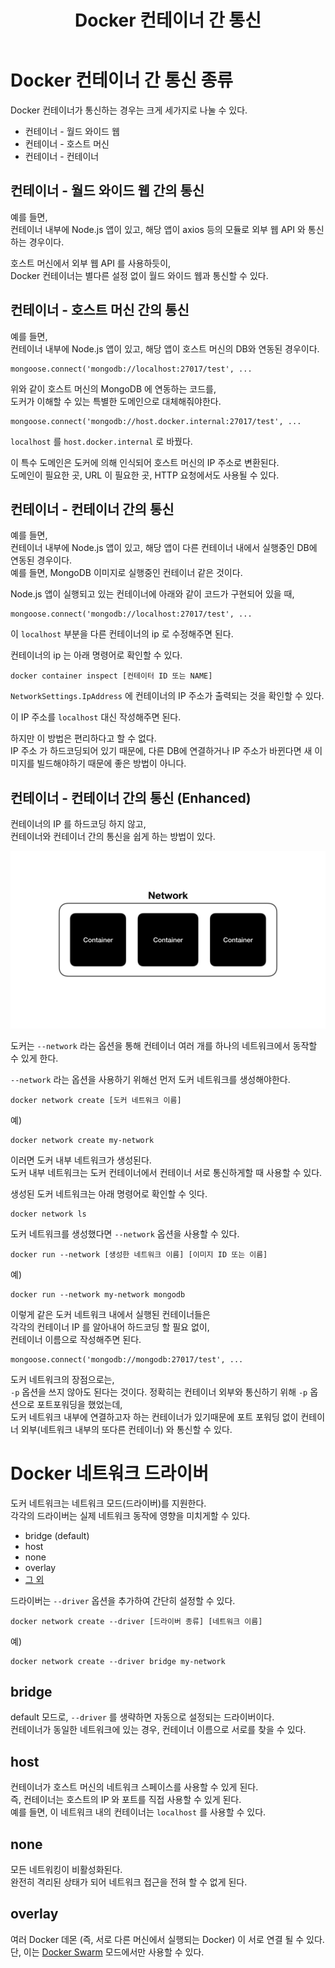 ﻿---
layout: post
title: Docker 컨테이너 간 통신
categories: ['docker']
category: 'Docker'
origins: ['https://www.udemy.com/course/docker-kubernetes-2022/']
published: true
---

# Docker 컨테이너 간 통신 종류

Docker 컨테이너가 통신하는 경우는 크게 세가지로 나눌 수 있다.

-   컨테이너 - 월드 와이드 웹
-   컨테이너 - 호스트 머신
-   컨테이너 - 컨테이너

## 컨테이너 - 월드 와이드 웹 간의 통신

예를 들면, <br>
컨테이너 내부에 Node.js 앱이 있고, 해당 앱이 axios 등의 모듈로 외부 웹 API 와 통신하는 경우이다.

호스트 머신에서 외부 웹 API 를 사용하듯이,<br>
Docker 컨테이너는 별다른 설정 없이 월드 와이드 웹과 통신할 수 있다.

## 컨테이너 - 호스트 머신 간의 통신

예를 들면, <br>
컨테이너 내부에 Node.js 앱이 있고, 해당 앱이
호스트 머신의 DB와 연동된 경우이다.

```
mongoose.connect('mongodb://localhost:27017/test', ...
```

위와 같이 호스트 머신의 MongoDB 에 연동하는 코드를,<br>
도커가 이해할 수 있는 특별한 도메인으로 대체해줘야한다.

```
mongoose.connect('mongodb://host.docker.internal:27017/test', ...
```

`localhost` 를 `host.docker.internal` 로 바꿨다.

이 특수 도메인은 도커에 의해 인식되어 호스트 머신의 IP 주소로 변환된다.<br>
도메인이 필요한 곳, URL 이 필요한 곳, HTTP 요청에서도 사용될 수 있다.

## 컨테이너 - 컨테이너 간의 통신

예를 들면, <br>
컨테이너 내부에 Node.js 앱이 있고, 해당 앱이
다른 컨테이너 내에서 실행중인 DB에 연동된 경우이다.<br>
예를 들면, MongoDB 이미지로 실행중인 컨테이너 같은 것이다.

Node.js 앱이 실행되고 있는 컨테이너에 아래와 같이 코드가 구현되어 있을 때,

```
mongoose.connect('mongodb://localhost:27017/test', ...
```

이 `localhost` 부분을 다른 컨테이너의 ip 로 수정해주면 된다.

컨테이너의 ip 는 아래 명령어로 확인할 수 있다.

```
docker container inspect [컨테이터 ID 또는 NAME]
```

`NetworkSettings.IpAddress` 에 컨테이너의 IP 주소가 출력되는 것을 확인할 수 있다.

이 IP 주소를 `localhost` 대신 작성해주면 된다.

하지만 이 방법은 편리하다고 할 수 없다.<br>
IP 주소 가 하드코딩되어 있기 때문에, 다른 DB에 연결하거나 IP 주소가 바뀐다면 새 이미지를 빌드해야하기 때문에 좋은 방법이 아니다.

## 컨테이너 - 컨테이너 간의 통신 (Enhanced)

컨테이너의 IP 를 하드코딩 하지 않고, <br>
컨테이너와 컨테이너 간의 통신을 쉽게 하는 방법이 있다.

![](/assets/images/docker/docker26.jpg)

도커는 `--network` 라는 옵션을 통해 컨테이너 여러 개를 하나의 네트워크에서 동작할 수 있게 한다.

`--network` 라는 옵션을 사용하기 위해선 먼저 도커 네트워크를 생성해야한다.

```
docker network create [도커 네트워크 이름]
```

예)<br>

```
docker network create my-network
```

이러면 도커 내부 네트워크가 생성된다.<br>
도커 내부 네트워크는 도커 컨테이너에서 컨테이너 서로 통신하게할 때 사용할 수 있다.

생성된 도커 네트워크는 아래 명령어로 확인할 수 잇다.

```
docker network ls
```

도커 네트워크를 생성했다면 `--network` 옵션을 사용할 수 있다.

```
docker run --network [생성한 네트워크 이름] [이미지 ID 또는 이름]
```

예)

```
docker run --network my-network mongodb
```

이렇게 같은 도커 네트워크 내에서 실행된 컨테이너들은<br>
각각의 컨테이너 IP 를 알아내어 하드코딩 할 필요 없이,<br>
컨테이너 이름으로 작성해주면 된다.

```
mongoose.connect('mongodb://mongodb:27017/test', ...
```

도커 네트워크의 장점으로는, <br>
`-p` 옵션을 쓰지 않아도 된다는 것이다.
정확히는 컨테이너 외부와 통신하기 위해 `-p` 옵션으로 포트포워딩을 했었는데, <br>
도커 네트워크 내부에 연결하고자 하는 컨테이너가 있기때문에 포트 포워딩 없이 컨테이너 외부(네트워크 내부의 또다른 컨테이너) 와 통신할 수 있다.

# Docker 네트워크 드라이버

도커 네트워크는 네트워크 모드(드라이버)를 지원한다.<br>
각각의 드라이버는 실제 네트워크 동작에 영향을 미치게할 수 있다. <br>

-   bridge (default)
-   host
-   none
-   overlay
-   [그 외](https://docs.docker.com/network/drivers/)

드라이버는 `--driver` 옵션을 추가하여 간단히 설정할 수 있다.

```
docker network create --driver [드라이버 종류] [네트워크 이름]
```

예)

```
docker network create --driver bridge my-network
```

## bridge

default 모드로, `--driver` 를 생략하면 자동으로 설정되는 드라이버이다.<br>
컨테이너가 동일한 네트워크에 있는 경우, 컨테이너 이름으로 서로를 찾을 수 있다.

## host

컨테이너가 호스트 머신의 네트워크 스페이스를 사용할 수 있게 된다.<br>
즉, 컨테이너는 호스트의 IP 와 포트를 직접 사용할 수 있게 된다. <br>
예를 들면, 이 네트워크 내의 컨테이너는 `localhost` 를 사용할 수 있다.

## none

모든 네트워킹이 비활성화된다.<br>
완전히 격리된 상태가 되어 네트워크 접근을 전혀 할 수 없게 된다.

## overlay

여러 Docker 데몬 (즉, 서로 다른 머신에서 실행되는 Docker) 이 서로 연결 될 수 있다.<br>
단, 이는 [Docker Swarm](https://docs.docker.com/engine/swarm/) 모드에서만 사용할 수 있다.
